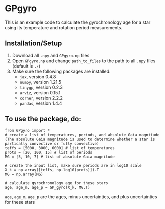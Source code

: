 # GPgyro
This is an example code to calculate the gyrochronology age for a star using its temperature and rotation period measurements.

## Installation/Setup
1. Download all `.npy` and `GPgyro.np` files
2. Open `GPgyro.np` and change `path_to_files` to the path to all `.npy` files (default is `./`)
3. Make sure the following packages are installed:
   - `jax`, version 0.4.8
   - `numpy`, version 1.21.5
   - `tinygp`, version 0.2.3
   - `arviz`, version 0.15.1
   - `corner`, version 2.2.2
   - `pandas`, version 1.4.4
  
## To use the package, do:
```
from GPgyro import *
# create a list of temperatures, periods, and absolute Gaia magnitude (The absolute Gaia magnitude is used to determine whether a star is partically convective or fully convective)
teffs = [5000, 3000, 6000] # list of temperatures 
prots = [20, 100, 15] # list of periods
MG = [5, 10, 7] # list of absolute Gaia magnitude

# create the input list, make sure periods are in log10 scale
X_k = np.array([teffs, np.log10(prots)]).T
MG = np.array(MG)

# calculate gyrochronology age for these stars
age, age_m, age_p = GP_gyro(X_k, MG.T)
```

`age`, `age_m`, `age_p` are the ages, minus uncertainties, and plus uncertainties for these stars
